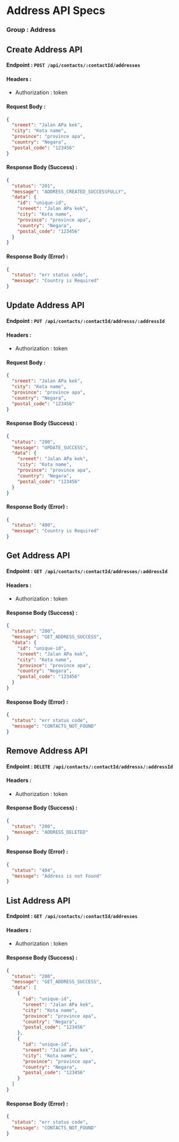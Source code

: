 # Address API Specs

### Group : Address

## Create Address API

#### Endpoint : `POST /api/contacts/:contactId/addresses`

#### Headers :

- Authorization : token

#### Request Body :

```json
{
  "sreeet": "Jalan APa kek",
  "city": "Kota name",
  "province": "province apa",
  "country": "Negara",
  "postal_code": "123456"
}
```

#### Response Body (Success) :

```json
{
  "status": "201",
  "message": "ADDRESS_CREATED_SUCCESSFULLY",
  "data": {
    "id": "unique-id",
    "sreeet": "Jalan APa kek",
    "city": "Kota name",
    "province": "province apa",
    "country": "Negara",
    "postal_code": "123456"
  }
}
```

#### Response Body (Error) :

```json
{
  "status": "err status code",
  "message": "Country is Required"
}
```

## Update Address API

#### Endpoint : `PUT /api/contacts/:contactId/addresss/:addressId`

#### Headers :

- Authorization : token

#### Request Body :

```json
{
  "sreeet": "Jalan APa kek",
  "city": "Kota name",
  "province": "province apa",
  "country": "Negara",
  "postal_code": "123456"
}
```

#### Response Body (Success) :

```json
{
  "status": "200",
  "message": "UPDATE_SUCCESS",
  "data": {
    "sreeet": "Jalan APa kek",
    "city": "Kota name",
    "province": "province apa",
    "country": "Negara",
    "postal_code": "123456"
  }
}
```

#### Response Body (Error) :

```json
{
  "status": "400",
  "message": "Country is Required"
}
```

## Get Address API

#### Endpoint : `GET /api/contacts/:contactId/addresses/:addressId`

#### Headers :

- Authorization : token

#### Response Body (Success) :

```json
{
  "status": "200",
  "message": "GET_ADDRESS_SUCCESS",
  "data": {
    "id": "unique-id",
    "sreeet": "Jalan APa kek",
    "city": "Kota name",
    "province": "province apa",
    "country": "Negara",
    "postal_code": "123456"
  }
}
```

#### Response Body (Error) :

```json
{
  "status": "err status code",
  "message": "CONTACTS_NOT_FOUND"
}
```

## Remove Address API

#### Endpoint : `DELETE /api/contacts/:contactId/addresss/:addressId`

#### Headers :

- Authorization : token

#### Response Body (Success) :

```json
{
  "status": "200",
  "message": "ADDRESS_DELETED"
}
```

#### Response Body (Error) :

```json
{
  "status": "404",
  "message": "Address is not Found"
}
```

## List Address API

#### Endpoint : `GET /api/contacts/:contactId/addresses`

#### Headers :

- Authorization : token

#### Response Body (Success) :

```json
{
  "status": "200",
  "message": "GET_ADDRESS_SUCCESS",
  "data": [
    {
      "id": "unique-id",
      "sreeet": "Jalan APa kek",
      "city": "Kota name",
      "province": "province apa",
      "country": "Negara",
      "postal_code": "123456"
    },
    {
      "id": "unique-id",
      "sreeet": "Jalan APa kek",
      "city": "Kota name",
      "province": "province apa",
      "country": "Negara",
      "postal_code": "123456"
    }
  ]
}
```

#### Response Body (Error) :

```json
{
  "status": "err status code",
  "message": "CONTACTS_NOT_FOUND"
}
```
